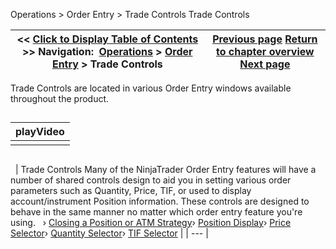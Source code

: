 ﻿
Operations > Order Entry > Trade Controls
Trade Controls

| << [Click to Display Table of Contents](trade_controls.md) >> **Navigation:**     [Operations](operations-1.md) > [Order Entry](order_entry-1.md) > Trade Controls | [Previous page](where_do_your_orders_reside_-1.md) [Return to chapter overview](order_entry-1.md) [Next page](closing_a_position_or_atm_stra-1.md) |
| --- | --- |

Trade Controls are located in various Order Entry windows available throughout the product.
## 
| playVideo |
| --- |
|  |

## 
 
| Trade Controls Many of the NinjaTrader Order Entry features will have a number of shared controls design to aid you in setting various order parameters such as Quantity, Price, TIF, or used to display account/instrument Position information. These controls are designed to behave in the same manner no matter which order entry feature you're using.   › [Closing a Position or ATM Strategy](closing_a_position_or_atm_stra-1.md)› [Position Display](position_display-1.md)› [Price Selector](price_selector-1.md)› [Quantity Selector](quantity_selector-1.md)› [TIF Selector](tif_selector-1.md) |
| --- |

